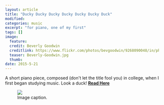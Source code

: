 ```yaml
---
layout: article
title: "Ducky Ducky Ducky Ducky Ducky Ducky Duck"
modified:
categories: music
excerpt: "for piano, one of my first"
tags: []
image:
  feature: 
  credit: Beverly Goodwin
  creditlink: https://www.flickr.com/photos/bevgoodwin/9268090048/in/photolist-f7Zoh1-ecvje4-u1QwSB-apfDFk-qBr879-4nojPW-NQ86K-mfDMH9-56zWbm-2vFFhm-7AnVMH-9MvErG-5osdc4-fG1h2d-fgQMBG-fFHHrr-bDDjgb-smA23F-657zpF-4GqaK2-u1Z7bW-kQFst7-ba4ie8-rBvL1p-j81HtE-dbpAsj-76BfUb-5KQFcp-rR5E2L-uEkw8-iHK1XB-qWiK9j-76xnXv-qJvGak-cAYa9y-spqm1Z-eRGWLD-6BVHoi-rLoLfT-o5ASvb-cBWdN3-gi7t8Z-boBeHd-nreMWE-9wS3rh-rboDq-fFHEBB-4sEbZW-Lhu4w-5aNfs4
  teaser: Beverly-Goodwin.jpg
  thumb:
date: 2015-5-21
---
```

A short piano piece, composed (don't let the title fool you) in college, when I first began studying music.
Look a duck!
[**Read Here**](https://drive.google.com/file/d/0ByNSDE0eceDFUkhzVVByazJoOHc/view?usp=sharing)

<figure>
	<a href=https://github.com/ReillyFarrell/portfolio/blob/gh-pages/images/Beverly-Goodwin.jpg><img src="https://www.flickr.com/photos/bevgoodwin/9268090048/in/photolist-f7Zoh1-ecvje4-u1QwSB-apfDFk-qBr879-4nojPW-NQ86K-mfDMH9-56zWbm-2vFFhm-7AnVMH-9MvErG-5osdc4-fG1h2d-fgQMBG-fFHHrr-bDDjgb-smA23F-657zpF-4GqaK2-u1Z7bW-kQFst7-ba4ie8-rBvL1p-j81HtE-dbpAsj-76BfUb-5KQFcp-rR5E2L-uEkw8-iHK1XB-qWiK9j-76xnXv-qJvGak-cAYa9y-spqm1Z-eRGWLD-6BVHoi-rLoLfT-o5ASvb-cBWdN3-gi7t8Z-boBeHd-nreMWE-9wS3rh-rboDq-fFHEBB-4sEbZW-Lhu4w-5aNfs4"></a>
	<figcaption>Image caption.</figcaption>
</figure>
